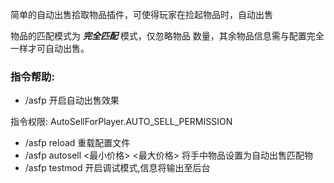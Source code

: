 简单的自动出售拾取物品插件，可使得玩家在捡起物品时，自动出售

物品的匹配模式为 ***完全匹配*** 模式，仅忽略物品 数量，其余物品信息需与配置完全一样才可自动出售。

### 指令帮助:

- /asfp 开启自动出售效果

指令权限: AutoSellForPlayer.AUTO_SELL_PERMISSION

- /asfp reload 重载配置文件
- /asfp autosell <最小价格> <最大价格> 将手中物品设置为自动出售匹配物
- /asfp testmod 开启调试模式,信息将输出至后台

